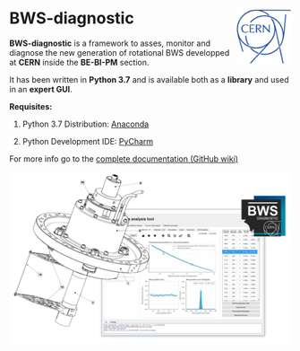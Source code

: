 # BWS-diagnostic<img src="images/cern_logo_2.jpg" width="100" align=right>

**BWS-diagnostic** is a framework to asses, monitor and diagnose the new generation of rotational BWS developped at **CERN** inside the **BE-BI-PM** section.

It has been written in **Python 3.7** and is available both as a **library** and used in an **expert GUI**.

**Requisites:**

1. Python 3.7 Distribution: [Anaconda](https://www.anaconda.com/download/)

2. Python Development IDE: [PyCharm](https://www.jetbrains.com/pycharm/)

For more info go to the [complete documentation (GitHub wiki)](https://github.com/LionelGarcia/BWS-diagnostic/wiki)



<img src="images/BWS_application_illustration.jpg" width="800" align=center>










